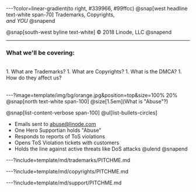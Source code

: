 ---?color=linear-gradient(to right, #339966, #99ffcc)
@snap[west headline text-white span-70]
Trademarks, Copyrights,<br>*and YOU*
@snapend

@snap[south-west byline  text-white]
&copy; 2018 Linode, LLC
@snapend

---
### What we'll be covering:

<br>
1. What are Trademarks?
1. What are Copyrights?
1. What is the DMCA?
1. How do they affect us?
<br><br>

---?image=template/img/bg/orange.jpg&position=top&size=100% 20%
@snap[north text-white span-100]
@size[1.5em](What is "Abuse"?)

@snap[list-content-verbose span-100]
@ul[list-bullets-circles]
- Emails sent to abuse@linode.com
- One Hero Supportian holds "Abuse"
- Responds to reports of ToS violations
- Opens ToS Violation tickets with customers
- Holds the line against active threats like DoS attacks
@ulend
@snapend

---?include=template/md/trademarks/PITCHME.md

---?include=template/md/copyrights/PITCHME.md

---?include=template/md/support/PITCHME.md
